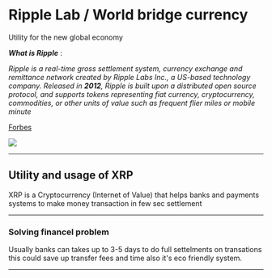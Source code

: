 # Ripple Lab / World bridge currency 
Utility for the new global economy

***What is Ripple*** :

*Ripple is a real-time gross settlement system, currency exchange and remittance network created by Ripple Labs Inc., a US-based technology company. Released in ****2012****, Ripple is built upon a distributed open source protocol, and supports tokens representing fiat currency, cryptocurrency, commodities, or other units of value such as frequent flier miles or mobile minute*

[Forbes](https://www.forbes.com/companies/ripple/?sh=3468bf3a3997)

<img src="XRP-Logo-1774818415.png">

---


## Utility and usage of XRP
XRP is a Cryptocurrency (Internet of Value) that helps banks and payments systems to make money transaction in few sec settlement


---

### Solving financel problem 
Usually banks can takes up to 3-5 days to do full settelments on transations this could save up transfer fees and time also it's eco friendly system.

______
